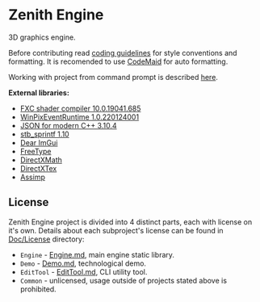 # Zenith Engine

3D graphics engine.

Before contributing read [coding guidelines](Doc/CodeGuidelines.md) for style conventions and formatting. It is recomended to use [CodeMaid](http://www.codemaid.net/) for auto formatting.

Working with project from command prompt is described [here](Doc/CMakeCLI.md).

**External libraries:**
  - [FXC shader compiler 10.0.19041.685](https://docs.microsoft.com/en-us/windows/win32/direct3dtools/fxc)
  - [WinPixEventRuntime 1.0.220124001](https://www.nuget.org/packages/WinPixEventRuntime)
  - [JSON for modern C++ 3.10.4](https://github.com/nlohmann/json)
  - [stb_sprintf 1.10](https://github.com/nothings/stb/blob/master/stb_sprintf.h)
  - [Dear ImGui](https://github.com/ocornut/imgui)
  - [FreeType](https://gitlab.freedesktop.org/freetype/freetype)
  - [DirectXMath](https://github.com/microsoft/DirectXMath)
  - [DirectXTex](https://github.com/microsoft/DirectXTex)
  - [Assimp](https://github.com/assimp/assimp)

## License

Zenith Engine project is divided into 4 distinct parts, each with license on it's own.
Details about each subproject's license can be found in [Doc/License](Doc/License) directory:
  - `Engine` - [Engine.md](Doc/License/Engine.md), main engine static library.
  - `Demo` - [Demo.md](Doc/License/Demo.md), technological demo.
  - `EditTool` - [EditTool.md](Doc/License/EditTool.md), CLI utility tool.
  - `Common` - unlicensed, usage outside of projects stated above is prohibited.